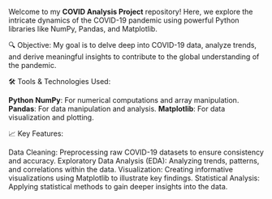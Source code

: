 Welcome to my  **COVID Analysis Project** repository! Here, we explore the intricate dynamics of the COVID-19 pandemic using powerful Python libraries like NumPy, Pandas, and Matplotlib.

🔍 Objective: My goal is to delve deep into COVID-19 data, analyze trends, and derive meaningful insights to contribute to the global understanding of the pandemic.

🛠️ Tools & Technologies Used:

**Python**
**NumPy**: For numerical computations and array manipulation.
**Pandas**: For data manipulation and analysis.
**Matplotlib**: For data visualization and plotting.

📈 Key Features:

Data Cleaning: Preprocessing raw COVID-19 datasets to ensure consistency and accuracy.
Exploratory Data Analysis (EDA): Analyzing trends, patterns, and correlations within the data.
Visualization: Creating informative visualizations using Matplotlib to illustrate key findings.
Statistical Analysis: Applying statistical methods to gain deeper insights into the data.
